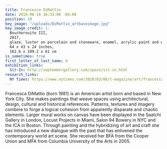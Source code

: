 ```yaml
---
title: Francesca DiMattio
date: 2018-06-16 16:33:00 -04:00
position: 19
key_image: "/uploads/DiMattio_artbaseimage.jpg"
key_image_credit: |-
  Boucherouite III,
  2017,
  glaze, luster on porcelain and stoneware, enamel, acrylic paint and wood,
  64 x 43 x 24 inches,
  162.6 x 109.2 x 61 cm
is_sometimes: true
first_letter_of_last_name: d
exhibition_links:
  Sit-In: http://septembergallery.com/space/sit-in.html
research_links:
  NY Times: https://www.nytimes.com/2018/03/06/t-magazine/art/francesca-dimattio-ceramics.html
---
```


Francesca DiMattio (born 1981) is an American artist born and based in New York City. She makes paintings that weave spaces using architectural, design, cultural and historical references. Patterns, textures and imagery combine to forge a logical cohesion from apparently disparate and chaotic elements. Larger mural works on canvas have been displayed in the Saatchi Gallery in London, Locust Projects in Miami, Salon 94 Bowery in NYC and the ICA in Boston. Through painting and the hybridizing of art and craft she has introduced a new dialogue with the past that has enlivened the contemporary world art scene. She received her BFA from the Cooper Union and MFA from Columbia University of the Arts in 2005.